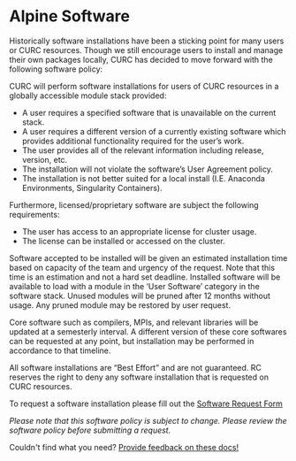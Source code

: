 # Alpine Software



Historically software installations have been a sticking point for many users or CURC resources. Though we still encourage users to install and manage their own packages locally, CURC has decided to move forward with the following software policy:

CURC will perform software installations for users of CURC resources in a globally accessible module stack provided:

- A user requires a specified software that is unavailable on the current stack.
- A user requires a different version of a currently existing software which provides additional functionality required for the user’s work.
- The user provides all of the relevant information including release, version, etc. 
- The installation will not violate the software’s User Agreement policy.
- The installation is not better suited for a local install (I.E. Anaconda Environments, Singularity Containers).

Furthermore, licensed/proprietary software are subject the following requirements:

- The user has access to an appropriate license for cluster usage.
- The license can be installed or accessed on the cluster. 

Software accepted to be installed will be given an estimated installation time based on capacity of the team and urgency of the request. Note that this time is an estimation and not a hard set deadline. Installed software will be available to load with a module in the ‘User Software’ category in the software stack. Unused modules will be pruned after 12 months without usage. Any pruned module may be restored by user request.

Core software such as compilers, MPIs, and relevant libraries will be updated at a semesterly interval. A different version of these core softwares can be requested at any point, but installation may be performed in accordance to that timeline.

All software installations are “Best Effort” and are not guaranteed. RC reserves the right to deny any software installation that is requested on CURC resources.

To request a software installation please fill out the [Software Request Form](link)

_Please note that this software policy is subject to change. Please review the software policy before submitting a request._


Couldn't find what you need? [Provide feedback on these docs!](https://docs.google.com/forms/d/1WoP_KtLp9lnTEsgW7Os-we45_JbEt3aUgS6j61jARnk/edit)
